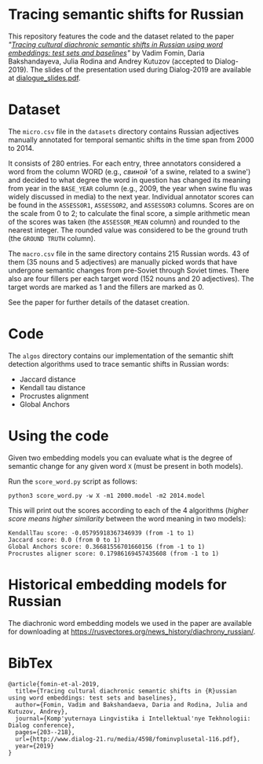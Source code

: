 # Tracing semantic shifts for Russian
This repository features the code and the dataset related to the paper
*"[Tracing cultural diachronic semantic shifts in Russian using word embeddings: test sets and baselines](http://www.dialog-21.ru/media/4598/fominvplusetal-116.pdf)"*
by Vadim Fomin, Daria Bakshandayeva, Julia Rodina and Andrey Kutuzov
(accepted to Dialog-2019).
The slides of the presentation used during Dialog-2019 are available at [dialogue_slides.pdf](https://github.com/wadimiusz/diachrony_for_russian/blob/master/dialogue_slides.pdf).

# Dataset

The `micro.csv` file in the `datasets` directory contains Russian adjectives
manually annotated for temporal semantic shifts in the time span from 2000 to 2014.

It consists of 280 entries. 
For each entry, three annotators considered a word from the column WORD (e.g., _свиной_ 'of a swine, related to a swine') 
and decided to what degree the word in question has changed its meaning from year in the `BASE_YEAR` column 
(e.g., 2009, the year when swine flu was widely discussed in media) to the next year. 
Individual annotator scores can be found in the `ASSESSOR1`, `ASSESSOR2`, and `ASSESSOR3` columns. 
Scores are on the scale from 0 to 2; 
to calculate the final score, a simple arithmetic mean of the scores was taken
(the `ASSESSOR_MEAN` column) and rounded to the nearest integer. 
The rounded value was considered to be the ground truth (the `GROUND TRUTH` column).

The `macro.csv` file in the same directory contains 215 Russian words. 43 of them (35 nouns and 5 adjectives) are manually picked words that have undergone semantic changes from pre-Soviet through Soviet times. There also are four fillers per each target word (152 nouns and 20 adjectives). The target words are marked as 1 and the fillers are marked as 0. 

See the paper for further details of the dataset creation.

# Code

The `algos` directory contains our implementation of the semantic shift detection algorithms 
used to trace semantic shifts in Russian words:

- Jaccard distance
- Kendall tau distance
- Procrustes alignment
- Global Anchors

# Using the code

Given two embedding models you can evaluate what is the degree of semantic change
for any given word `X` (must be present in both models).

Run the `score_word.py` script as follows:

```
python3 score_word.py -w X -m1 2000.model -m2 2014.model
```
This will print out the scores according to each of the 4 algorithms
(*higher score means higher similarity* between the word meaning in two models):

```
KendallTau score: -0.05795918367346939 (from -1 to 1)
Jaccard score: 0.0 (from 0 to 1)
Global Anchors score: 0.36681556701660156 (from -1 to 1)
Procrustes aligner score: 0.17986169457435608 (from -1 to 1)
```

# Historical embedding models for Russian

The diachronic word embedding models we used in the paper
are available for downloading at https://rusvectores.org/news_history/diachrony_russian/.

# BibTex
```
@article{fomin-et-al-2019,
  title={Tracing cultural diachronic semantic shifts in {R}ussian using word embeddings: test sets and baselines},
  author={Fomin, Vadim and Bakshandaeva, Daria and Rodina, Julia and Kutuzov, Andrey},
  journal={Komp'yuternaya Lingvistika i Intellektual'nye Tekhnologii: Dialog conference},
  pages={203--218},
  url={http://www.dialog-21.ru/media/4598/fominvplusetal-116.pdf},
  year={2019}
}
```
